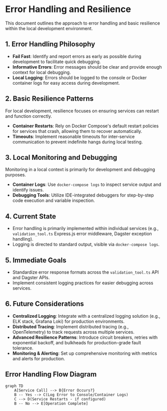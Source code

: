 # Error Handling and Resilience

This document outlines the approach to error handling and basic resilience within the local development environment.

## 1. Error Handling Philosophy

- **Fail Fast**: Identify and report errors as early as possible during development to facilitate quick debugging.
- **Informative Errors**: Error messages should be clear and provide enough context for local debugging.
- **Local Logging**: Errors should be logged to the console or Docker container logs for easy access during development.

## 2. Basic Resilience Patterns

For local development, resilience focuses on ensuring services can restart and function correctly.

- **Container Restarts**: Rely on Docker Compose's default restart policies for services that crash, allowing them to recover automatically.
- **Timeouts**: Implement reasonable timeouts for inter-service communication to prevent indefinite hangs during local testing.

## 3. Local Monitoring and Debugging

Monitoring in a local context is primarily for development and debugging purposes.

- **Container Logs**: Use `docker-compose logs` to inspect service output and identify issues.
- **Debugging Tools**: Utilize IDE-integrated debuggers for step-by-step code execution and variable inspection.

## 4. Current State

- Error handling is primarily implemented within individual services (e.g., `validation_tool.ts` Express.js error middleware, Dagster exception handling).
- Logging is directed to standard output, visible via `docker-compose logs`.

## 5. Immediate Goals

- Standardize error response formats across the `validation_tool.ts` API and Dagster APIs.
- Implement consistent logging practices for easier debugging across services.

## 6. Future Considerations

- **Centralized Logging**: Integrate with a centralized logging solution (e.g., ELK stack, Grafana Loki) for production environments.
- **Distributed Tracing**: Implement distributed tracing (e.g., OpenTelemetry) to track requests across multiple services.
- **Advanced Resilience Patterns**: Introduce circuit breakers, retries with exponential backoff, and bulkheads for production-grade fault tolerance.
- **Monitoring & Alerting**: Set up comprehensive monitoring with metrics and alerts for production.

## Error Handling Flow Diagram

```mermaid
graph TD
    A[Service Call] --> B{Error Occurs?}
    B -- Yes --> C(Log Error to Console/Container Logs)
    C --> D(Service Restarts - if configured)
    B -- No --> E[Operation Complete]
```
